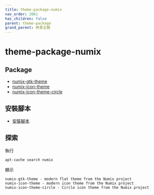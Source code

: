 ```yaml
---
title: theme-package-numix
nav_order: 2061
has_children: false
parent: theme-package
grand_parent: 佈景主題
---
```



# theme-package-numix


## Package

* [numix-gtk-theme](https://packages.ubuntu.com/jammy/numix-gtk-theme)
* [numix-icon-theme](https://packages.ubuntu.com/jammy/numix-icon-theme)
* [numix-icon-theme-circle](https://packages.ubuntu.com/jammy/numix-icon-theme-circle)


## 安裝腳本

* [安裝腳本](https://github.com/samwhelp/note-about-ubuntu/tree/gh-pages/_demo/adjustment/theme/numix)


## 探索

執行

``` sh
apt-cache search numix
```

顯示

```
numix-gtk-theme - modern flat theme from the Numix project
numix-icon-theme - modern icon theme from the Numix project
numix-icon-theme-circle - Circle icon theme from the Numix project
```
